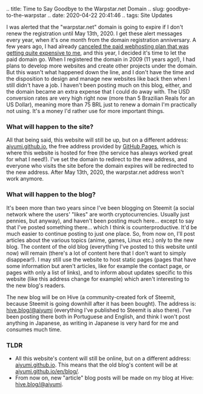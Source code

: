 .. title: Time to Say Goodbye to the Warpstar.net Domain
.. slug: goodbye-to-the-warpstar
.. date: 2020-04-22 20:41:46
.. tags: Site Updates

I was alerted that the "warpstar.net" domain is going to expire if I don't renew the registration until May 13th, 2020. I get these alert messages every year, when it's one month from the domain registration anniversary. A few years ago, I had already [canceled the paid webhosting plan that was getting quite expensive to me](/en/blog/static-blog-migration), and this year, I decided it's time to let the paid domain go. <!--teaser_end--> When I registered the domain in 2009 (11 years ago!), I had plans to develop more websites and create other projects under the domain. But this wasn't what happened down the line, and I don't have the time and the disposition to design and manage new websites like back then when I still didn't have a job. I haven't been posting much on this blog, either, and the domain became an extra expense that I could do away with. The USD conversion rates are very high right now (more than 5 Brazilian Reals for an US Dollar), meaning more than 75 BRL just to renew a domain I'm practically not using. It's a money I'd rather use for more important things.

### What will happen to the site?

All that being said, this website will still be up, but on a different address: [aiyumi.github.io](/en/), the free address provided by [GitHub Pages][ghpageshp], which is where this website is hosted for free (the service has always worked great for what I need!). I've set the domain to redirect to the new address, and everyone who visits the site before the domain expires will be redirected to the new address. After May 13th, 2020, the warpstar.net address won't work anymore.

### What will happen to the blog?

It's been more than two years since I've been blogging on Steemit (a social network where the users' "likes" are worth cryptocurrencies. Usually just pennies, but anyway), and haven't been posting much here... except to say that I've posted something there... which I think is counterproductive. It'd be much easier to continue posting to just one place. So, from now on, I'll post articles about the various topics (anime, games, Linux etc.) only to the new blog. The content of the old blog (everything I've posted to this website until now) will remain (there's a lot of content here that I don't want to simply disappear!). I may still use the website to host static pages (pages that have some information but aren't articles, like for example the contact page, or pages with only a list of links), and to inform about updates specific to this website (like this address change for example) which aren't interesting to the new blog's readers.

The new blog will be on Hive (a community-created fork of Steemit, because Steemit is going downhill after it has been bought). The address is: [hive.blog/@aiyumi](https://hive.blog/@aiyumi) (everything I've published to Steemit is also there). I've been posting there both in Portuguese and English, and think I won't post anything in Japanese, as writing in Japanese is very hard for me and consumes much time.

### TLDR

* All this website's content will still be online, but on a different address: [aiyumi.github.io](https://aiyumi.github.io/). This means that the old blog's content will be at [aiyumi.github.io/en/blog/](/en/blog/).
* From now on, new "article" blog posts will be made on my blog at Hive: [hive.blog/@aiyumi](https://hive.blog/@aiyumi).

[ghpageshp]: https://pages.github.com/
